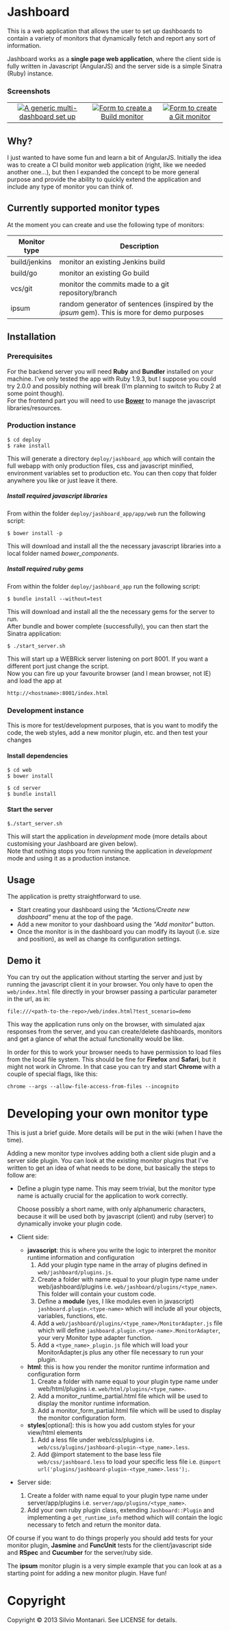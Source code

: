 # Jashboard

This is a web application that allows the user to set up dashboards to contain a variety of monitors that dynamically fetch and report any sort of information.

Jashboard works as a **single page web application**, where the client side is fully written in Javascript (AngularJS) and the server side is a simple Sinatra (Ruby) instance.

### Screenshots

<table>
  <tr>
    <td style="text-align:center">
      <a href="http://smontanari.github.io/jashboard/screenshots/generic_dashboard.png"><img src="http://smontanari.github.io/jashboard/screenshots/generic_dashboard-thb.png">A generic multi-dashboard set up
    </td>
    <td style="text-align:center">
      <a href="http://smontanari.github.io/jashboard/screenshots/build_monitor_form.png"><img src="http://smontanari.github.io/jashboard/screenshots/build_monitor_form-thb.png">Form to create a Build monitor
    </td>
    <td style="text-align:center">
      <a href="http://smontanari.github.io/jashboard/screenshots/git_monitor_form.png"><img src="http://smontanari.github.io/jashboard/screenshots/git_monitor_form-thb.png">Form to create a Git monitor
    </td>
  </tr>
</table>

## Why?
I just wanted to have some fun and learn a bit of AngularJS. Initially the idea was to create a CI build monitor web application (right, like we needed another one…), but then I expanded the concept to be more general purpose and provide the ability to quickly extend the application and include any type of monitor you can think of.

## Currently supported monitor types
At the moment you can create and use the following type of monitors:

Monitor type  | Description | 
------------  | ----------- |
build/jenkins | monitor an existing Jenkins build | 
build/go      | monitor an existing Go build |
vcs/git       | monitor the commits made to a git repository/branch |
ipsum         | random generator of sentences (inspired by the *ipsum* gem). This is more for demo purposes |

## Installation
### Prerequisites
For the backend server you will need **Ruby** and **Bundler** installed on your machine. I've only tested the app with Ruby 1.9.3, but I suppose you could try 2.0.0 and possibly nothing will break (I'm planning to switch to Ruby 2 at some point though).  
For the frontend part you will need to use [**Bower**](http://bower.io/) to manage the javascript libraries/resources.

### Production instance

    $ cd deploy
    $ rake install

This will generate a directory `deploy/jashboard_app` which will contain the full webapp with only production files, css and javascript minified, environment variables set to production etc. You can then copy that folder anywhere you like or just leave it there.
	
##### Install required javascript libraries
From within the folder `deploy/jashboard_app/app/web` run the following script:

	$ bower install -p
	
This will download and install all the the necessary javascript libraries into a local folder named *bower_components*.  

##### Install required ruby gems
From within the folder `deploy/jashboard_app` run the following script:

	$ bundle install --without=test
	
This will download and install all the the necessary gems for the server to run.  
After bundle and bower complete (successfully), you can then start the Sinatra application:

	$ ./start_server.sh
	
This will start up a WEBRick server listening on port 8001. If you want a different port just change the script.  
Now you can fire up your favourite browser (and I mean browser, not IE) and load the app at

	http://<hostname>:8001/index.html

### Development instance
This is more for test/development purposes, that is you want to modify the code, the web styles, add a new monitor plugin, etc. and then test your changes

#### Install dependencies

	$ cd web
	$ bower install
	
	$ cd server
	$ bundle install

#### Start the server

	$./start_server.sh

This will start the application in *development* mode (more details about customising your Jashboard are given below).   
Note that nothing stops you from running the application in *development* mode and using it as a production instance.


## Usage
The application is pretty straightforward to use. 

* Start creating your dashboard using the *"Actions/Create new dashboard"* menu at the top of the page.
* Add a new monitor to your dashboard using the *"Add monitor"* button. 
* Once the monitor is in the dashboard you can modify its layout (i.e. size and position), as well as change its configuration settings.

## Demo it
You can try out the application without starting the server and just by running the javascript client it in your browser.
You only have to open the `web/index.html` file directly in your browser passing a particular parameter in the url, as in:

    file:///<path-to-the-repo>/web/index.html?test_scenario=demo
    
This way the application runs only on the browser, with simulated ajax responses from the server, and you can create/delete dashboards, monitors and get a glance of what the actual functionality would be like.

In order for this to work your browser needs to have permission to load files from the local file system. This should be fine for **Firefox** and **Safari**, but it might not work in Chrome. In that case you can try and start **Chrome** with a couple of special flags, like this:
    
    chrome --args --allow-file-access-from-files --incognito

# Developing your own monitor type
This is just a brief guide. More details will be put in the wiki (when I have the time).

Adding a new monitor type involves adding both a client side plugin and a server side plugin.
You can look at the existing monitor plugins that I've written to get an idea of what needs to be done, but basically the steps to follow are:

* Define a plugin type name. This may seem trivial, but the monitor type name is actually crucial for the application to work correctly. 
   
   Choose possibly a short name, with only alphanumeric characters, because it will be used both by javascript (client) and ruby (server) to dynamically invoke your plugin code. 

* Client side: 
    * **javascript**: this is where you write the logic to interpret the monitor runtime information and configuration
        1. Add your plugin type name in the array of plugins defined in `web/jashboard/plugins.js`.
        2. Create a folder with name equal to your plugin type name under web/jashboard/plugins i.e. `web/jashboard/plugins/<type_name>`. This folder will contain your custom code.
        3. Define a **module** (yes, I like modules even in javascript) `jashboard.plugin.<type-name>` which will include all your objects, variables, functions, etc.
        3. Add a `web/jashboard/plugins/<type_name>/MonitorAdapter.js` file which will define `jashboard.plugin.<type-name>.MonitorAdapter`, your very Monitor type adapter function.
        4. Add a `<type_name>_plugin.js` file which will load your MonitorAdapter.js plus any other file necessary to run your plugin.
    * **html**: this is how you render the monitor runtime information and configuration form
        1. Create a folder with name equal to your plugin type name under web/html/plugins i.e. `web/html/plugins/<type_name>`.
        2. Add a monitor_runtime_partial.html file which will be used to display the monitor runtime information.
        3. Add a monitor_form_partial.html file which will be used to display the monitor configuration form.
    * **styles**[optional]: this is how you add custom styles for your view/html elements
        1. Add a less file under web/css/plugins i.e. `web/css/plugins/jashboard-plugin-<type_name>.less`.
        2. Add @import statement to the base less file `web/css/jashboard.less` to load your specific less file i.e. `@import url('plugins/jashboard-plugin-<type_name>.less');`.
* Server side:
    1. Create a folder with name equal to your plugin type name under server/app/plugins i.e. `server/app/plugins/<type_name>`.
    2. Add your own ruby plugin class, extending `Jashboard::Plugin` and implementing a `get_runtime_info` method which will contain the logic necessary to fetch and return the monitor data.

Of course if you want to do things properly you should add tests for your monitor plugin, **Jasmine** and **FuncUnit** tests for the client/javascript side and **RSpec** and **Cucumber** for the server/ruby side. 

The **ipsum** monitor plugin is a very simple example that you can look at as a starting point for adding a new monitor plugin. Have fun!

# Copyright

Copyright &copy; 2013 Silvio Montanari. See LICENSE for details.

